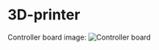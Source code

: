 3D-printer
==========

Controller board image:
![Controller board](http://afuhrtrumpet.github.io/images/controllerboard.jpg "Controller Board")
